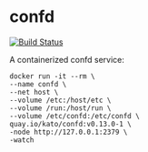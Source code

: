 # confd

[![Build Status](https://travis-ci.org/katosys/confd.svg?branch=master)](https://travis-ci.org/katosys/confd)

A containerized confd service:

```
docker run -it --rm \
--name confd \
--net host \
--volume /etc:/host/etc \
--volume /run:/host/run \
--volume /etc/confd:/etc/confd \
quay.io/kato/confd:v0.13.0-1 \
-node http://127.0.0.1:2379 \
-watch
```

